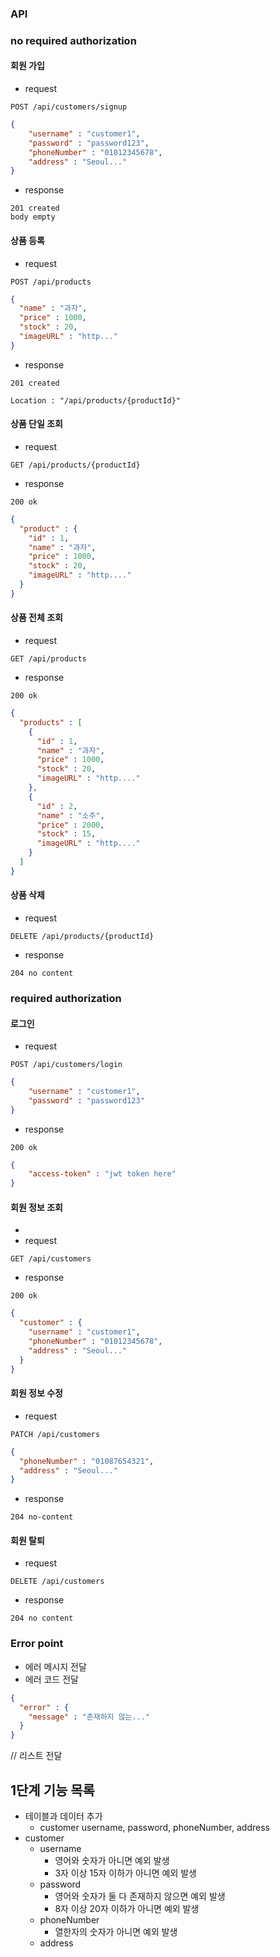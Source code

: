 
### API  

### no required authorization  

#### 회원 가입
- request  

`POST /api/customers/signup`  

```json
{
    "username" : "customer1",
    "password" : "password123",
    "phoneNumber" : "01012345678",
    "address" : "Seoul..."
}
```

- response
```
201 created
body empty
```

#### 상품 등록  

- request  

`POST /api/products`

```json
{
  "name" : "과자",
  "price" : 1000,
  "stock" : 20,
  "imageURL" : "http..."
}
```

- response

`201 created`  

```
Location : "/api/products/{productId}"
```

#### 상품 단일 조회  

- request  

`GET /api/products/{productId}`  

- response  

`200 ok`  

```json
{
  "product" : {
    "id" : 1, 
    "name" : "과자", 
    "price" : 1000, 
    "stock" : 20, 
    "imageURL" : "http...."
  }
}
```

#### 상품 전체 조회  

- request  

`GET /api/products`  

- response  

`200 ok`  

```json
{
  "products" : [
    {
      "id" : 1, 
      "name" : "과자", 
      "price" : 1000, 
      "stock" : 20, 
      "imageURL" : "http...."
    }, 
    {
      "id" : 2, 
      "name" : "소주", 
      "price" : 2000, 
      "stock" : 15,
      "imageURL" : "http...."
    }
  ]
}
```  

#### 상품 삭제  

- request  

`DELETE /api/products/{productId}`  

- response  

`204 no content`  

### required authorization
#### 로그인  

- request  

`POST /api/customers/login`  

```json
{
    "username" : "customer1",
    "password" : "password123"
}
```

- response

`200 ok`

```json
{
    "access-token" : "jwt token here"
}
```


#### 회원 정보 조회
- 
- request

`GET /api/customers`  

- response

`200 ok`  

```json
{
  "customer" : {
    "username" : "customer1",
    "phoneNumber" : "01012345678",
    "address" : "Seoul..."
  }
}
```

#### 회원 정보 수정
- request  

`PATCH /api/customers`  

```json
{
  "phoneNumber" : "01087654321",
  "address" : "Seoul..."
}
```

- response

`204 no-content`

#### 회원 탈퇴
- request  

`DELETE /api/customers`  

- response

`204 no content`  

### Error point
- 에러 메시지 전달
- 에러 코드 전달

```json
{
  "error" : {
    "message" : "존재하지 않는..."
  }
}
```
// 리스트 전달

## 1단계 기능 목록
- 테이블과 데이터 추가
    - customer username, password, phoneNumber, address
- customer
    - username
        - 영어와 숫자가 아니면 예외 발생
        - 3자 이상 15자 이하가 아니면 예외 발생
    - password
        - 영어와 숫자가 둘 다 존재하지 않으면 예외 발생
        - 8자 이상 20자 이하가 아니면 예외 발생
    - phoneNumber
        - 열한자의 숫자가 아니면 예외 발생
    - address

    
